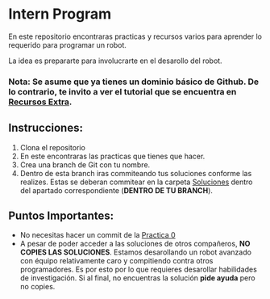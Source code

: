 # Intern Program
En este repositorio encontraras practicas y recursos varios para aprender lo requerido para programar un robot.

La idea es prepararte para involucrarte en el desarollo del robot.

### Nota: Se asume que ya tienes un dominio básico de Github. De lo contrario, te invito a ver el tutorial que se encuentra en [Recursos Extra]().



## Instrucciones:

1) Clona el repositorio
2) En este encontraras las practicas que tienes que hacer.
3) Crea una branch de Git con tu nombre.
4) Dentro de esta branch iras commiteando tus soluciones conforme las realizes. Estas se deberan commitear en la carpeta [Soluciones]() dentro del apartado correspondiente (**DENTRO DE TU BRANCH**).

## Puntos Importantes:

- No necesitas hacer un commit de la [Practica 0]()
- A pesar de poder acceder a las soluciones de otros compañeros, **NO COPIES LAS SOLUCIONES**. Estamos desarollando un robot avanzado con équipo relativamente caro y compitiendo contra otros programadores. Es por esto por lo que requieres desarollar habilidades de investigación. Si al final, no encuentras la solución **pide ayuda** pero no copies.